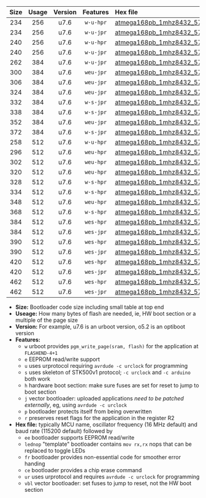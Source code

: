 |Size|Usage|Version|Features|Hex file|
|:-:|:-:|:-:|:-:|:--|
|234|256|u7.6|`w-u-hpr`|[atmega168pb_1mhz8432_57600bps_ur.hex](https://raw.githubusercontent.com/stefanrueger/urboot/main//atmega168pb_1mhz8432_57600bps_ur.hex)|
|234|256|u7.6|`w-u-jpr`|[atmega168pb_1mhz8432_57600bps_ur_vbl.hex](https://raw.githubusercontent.com/stefanrueger/urboot/main//atmega168pb_1mhz8432_57600bps_ur_vbl.hex)|
|240|256|u7.6|`w-u-hpr`|[atmega168pb_1mhz8432_57600bps_lednop_ur.hex](https://raw.githubusercontent.com/stefanrueger/urboot/main//atmega168pb_1mhz8432_57600bps_lednop_ur.hex)|
|240|256|u7.6|`w-u-jpr`|[atmega168pb_1mhz8432_57600bps_lednop_ur_vbl.hex](https://raw.githubusercontent.com/stefanrueger/urboot/main//atmega168pb_1mhz8432_57600bps_lednop_ur_vbl.hex)|
|262|384|u7.6|`w-u-jpr`|[atmega168pb_1mhz8432_57600bps_lednop_fr_ur_vbl.hex](https://raw.githubusercontent.com/stefanrueger/urboot/main//atmega168pb_1mhz8432_57600bps_lednop_fr_ur_vbl.hex)|
|300|384|u7.6|`weu-jpr`|[atmega168pb_1mhz8432_57600bps_ee_ur_vbl.hex](https://raw.githubusercontent.com/stefanrueger/urboot/main//atmega168pb_1mhz8432_57600bps_ee_ur_vbl.hex)|
|306|384|u7.6|`weu-jpr`|[atmega168pb_1mhz8432_57600bps_ee_lednop_ur_vbl.hex](https://raw.githubusercontent.com/stefanrueger/urboot/main//atmega168pb_1mhz8432_57600bps_ee_lednop_ur_vbl.hex)|
|324|384|u7.6|`weu-jpr`|[atmega168pb_1mhz8432_57600bps_ee_lednop_fr_ur_vbl.hex](https://raw.githubusercontent.com/stefanrueger/urboot/main//atmega168pb_1mhz8432_57600bps_ee_lednop_fr_ur_vbl.hex)|
|332|384|u7.6|`w-s-jpr`|[atmega168pb_1mhz8432_57600bps_vbl.hex](https://raw.githubusercontent.com/stefanrueger/urboot/main//atmega168pb_1mhz8432_57600bps_vbl.hex)|
|338|384|u7.6|`w-s-jpr`|[atmega168pb_1mhz8432_57600bps_lednop_vbl.hex](https://raw.githubusercontent.com/stefanrueger/urboot/main//atmega168pb_1mhz8432_57600bps_lednop_vbl.hex)|
|352|384|u7.6|`weu-jpr`|[atmega168pb_1mhz8432_57600bps_ee_lednop_fr_ce_ur_vbl.hex](https://raw.githubusercontent.com/stefanrueger/urboot/main//atmega168pb_1mhz8432_57600bps_ee_lednop_fr_ce_ur_vbl.hex)|
|372|384|u7.6|`w-s-jpr`|[atmega168pb_1mhz8432_57600bps_lednop_fr_vbl.hex](https://raw.githubusercontent.com/stefanrueger/urboot/main//atmega168pb_1mhz8432_57600bps_lednop_fr_vbl.hex)|
|258|512|u7.6|`w-u-hpr`|[atmega168pb_1mhz8432_57600bps_lednop_fr_ur.hex](https://raw.githubusercontent.com/stefanrueger/urboot/main//atmega168pb_1mhz8432_57600bps_lednop_fr_ur.hex)|
|296|512|u7.6|`weu-hpr`|[atmega168pb_1mhz8432_57600bps_ee_ur.hex](https://raw.githubusercontent.com/stefanrueger/urboot/main//atmega168pb_1mhz8432_57600bps_ee_ur.hex)|
|302|512|u7.6|`weu-hpr`|[atmega168pb_1mhz8432_57600bps_ee_lednop_ur.hex](https://raw.githubusercontent.com/stefanrueger/urboot/main//atmega168pb_1mhz8432_57600bps_ee_lednop_ur.hex)|
|320|512|u7.6|`weu-hpr`|[atmega168pb_1mhz8432_57600bps_ee_lednop_fr_ur.hex](https://raw.githubusercontent.com/stefanrueger/urboot/main//atmega168pb_1mhz8432_57600bps_ee_lednop_fr_ur.hex)|
|328|512|u7.6|`w-s-hpr`|[atmega168pb_1mhz8432_57600bps.hex](https://raw.githubusercontent.com/stefanrueger/urboot/main//atmega168pb_1mhz8432_57600bps.hex)|
|334|512|u7.6|`w-s-hpr`|[atmega168pb_1mhz8432_57600bps_lednop.hex](https://raw.githubusercontent.com/stefanrueger/urboot/main//atmega168pb_1mhz8432_57600bps_lednop.hex)|
|348|512|u7.6|`weu-hpr`|[atmega168pb_1mhz8432_57600bps_ee_lednop_fr_ce_ur.hex](https://raw.githubusercontent.com/stefanrueger/urboot/main//atmega168pb_1mhz8432_57600bps_ee_lednop_fr_ce_ur.hex)|
|368|512|u7.6|`w-s-hpr`|[atmega168pb_1mhz8432_57600bps_lednop_fr.hex](https://raw.githubusercontent.com/stefanrueger/urboot/main//atmega168pb_1mhz8432_57600bps_lednop_fr.hex)|
|384|512|u7.6|`wes-hpr`|[atmega168pb_1mhz8432_57600bps_ee.hex](https://raw.githubusercontent.com/stefanrueger/urboot/main//atmega168pb_1mhz8432_57600bps_ee.hex)|
|384|512|u7.6|`wes-jpr`|[atmega168pb_1mhz8432_57600bps_ee_vbl.hex](https://raw.githubusercontent.com/stefanrueger/urboot/main//atmega168pb_1mhz8432_57600bps_ee_vbl.hex)|
|390|512|u7.6|`wes-hpr`|[atmega168pb_1mhz8432_57600bps_ee_lednop.hex](https://raw.githubusercontent.com/stefanrueger/urboot/main//atmega168pb_1mhz8432_57600bps_ee_lednop.hex)|
|390|512|u7.6|`wes-jpr`|[atmega168pb_1mhz8432_57600bps_ee_lednop_vbl.hex](https://raw.githubusercontent.com/stefanrueger/urboot/main//atmega168pb_1mhz8432_57600bps_ee_lednop_vbl.hex)|
|420|512|u7.6|`wes-hpr`|[atmega168pb_1mhz8432_57600bps_ee_lednop_fr.hex](https://raw.githubusercontent.com/stefanrueger/urboot/main//atmega168pb_1mhz8432_57600bps_ee_lednop_fr.hex)|
|420|512|u7.6|`wes-jpr`|[atmega168pb_1mhz8432_57600bps_ee_lednop_fr_vbl.hex](https://raw.githubusercontent.com/stefanrueger/urboot/main//atmega168pb_1mhz8432_57600bps_ee_lednop_fr_vbl.hex)|
|462|512|u7.6|`wes-hpr`|[atmega168pb_1mhz8432_57600bps_ee_lednop_fr_ce.hex](https://raw.githubusercontent.com/stefanrueger/urboot/main//atmega168pb_1mhz8432_57600bps_ee_lednop_fr_ce.hex)|
|462|512|u7.6|`wes-jpr`|[atmega168pb_1mhz8432_57600bps_ee_lednop_fr_ce_vbl.hex](https://raw.githubusercontent.com/stefanrueger/urboot/main//atmega168pb_1mhz8432_57600bps_ee_lednop_fr_ce_vbl.hex)|

- **Size:** Bootloader code size including small table at top end
- **Useage:** How many bytes of flash are needed, ie, HW boot section or a multiple of the page size
- **Version:** For example, u7.6 is an urboot version, o5.2 is an optiboot version
- **Features:**
  + `w` urboot provides `pgm_write_page(sram, flash)` for the application at `FLASHEND-4+1`
  + `e` EEPROM read/write support
  + `u` uses urprotocol requiring `avrdude -c urclock` for programming
  + `s` uses skeleton of STK500v1 protocol; `-c urclock` and `-c arduino` both work
  + `h` hardware boot section: make sure fuses are set for reset to jump to boot section
  + `j` vector bootloader: uploaded applications *need to be patched externally*, eg, using `avrdude -c urclock`
  + `p` bootloader protects itself from being overwritten
  + `r` preserves reset flags for the application in the register R2
- **Hex file:** typically MCU name, oscillator frequency (16 MHz default) and baud rate (115200 default) followed by
  + `ee` bootloader supports EEPROM read/write
  + `lednop` "template" bootloader contains `mov rx,rx` nops that can be replaced to toggle LEDs
  + `fr` bootloader provides non-essential code for smoother error handing
  + `ce` bootloader provides a chip erase command
  + `ur` uses urprotocol and requires `avrdude -c urclock` for programming
  + `vbl` vector bootloader: set fuses to jump to reset, not the HW boot section
